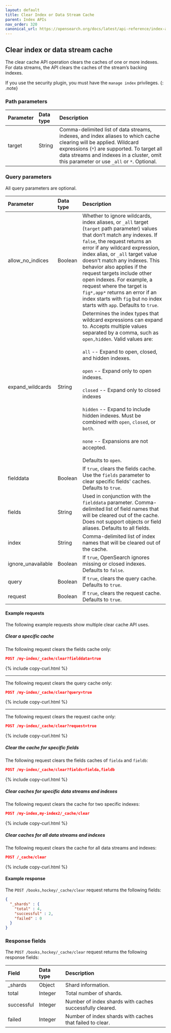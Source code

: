 ```yaml
---
layout: default
title: Clear Index or Data Stream Cache
parent: Index APIs
nav_order: 320
canonical_url: https://opensearch.org/docs/latest/api-reference/index-apis/clear-index-cache/
---
```


## Clear index or data stream cache

The clear cache API operation clears the caches of one or more indexes. For data streams, the API clears the caches of the stream’s backing indexes.


If you use the security plugin, you must have the `manage index` privileges.
{: .note}

### Path parameters

| Parameter | Data type | Description |
:--- | :--- | :---
| target | String | Comma-delimited list of data streams, indexes, and index aliases to which cache clearing will be applied. Wildcard expressions (`*`) are supported. To target all data streams and indexes in a cluster, omit this parameter or use `_all` or `*`. Optional. |


### Query parameters

All query parameters are optional.

| Parameter | Data type | Description |
:--- | :--- | :---
| allow_no_indices | Boolean | Whether to ignore wildcards, index aliases, or `_all` target (`target` path parameter) values that don’t match any indexes. If `false`, the request returns an error if any wildcard expression, index alias, or `_all` target value doesn't match any indexes. This behavior also applies if the request targets include other open indexes. For example, a request where the target is `fig*,app*` returns an error if an index starts with `fig` but no index starts with `app`. Defaults to `true`. |
| expand_wildcards | String | Determines the index types that wildcard expressions can expand to. Accepts multiple values separated by a comma, such as  `open,hidden`. Valid values are: <br /><br /> `all` -- Expand to open, closed, and hidden indexes.<br /><br />`open` -- Expand only to open indexes.<br /><br />`closed` -- Expand only to closed indexes<br /><br />`hidden` -- Expand to include hidden indexes. Must be combined with `open`, `closed`, or `both`.<br /><br />`none` -- Expansions are not accepted.<br /><br /> Defaults to `open`. |
| fielddata | Boolean | If `true`, clears the fields cache. Use the `fields` parameter to clear specific fields' caches.  Defaults to `true`. |
| fields | String | Used in conjunction with the `fielddata` parameter. Comma-delimited list of field names that will be cleared out of the cache. Does not support objects or field aliases. Defaults to all fields. |
| index | String | Comma-delimited list of index names that will be cleared out of the cache. |
| ignore_unavailable | Boolean | If `true`, OpenSearch ignores missing or closed indexes. Defaults to `false`. |
| query | Boolean | If `true`, clears the query cache. Defaults to `true`. |
| request | Boolean | If `true`, clears the request cache. Defaults to `true`. |

#### Example requests

The following example requests show multiple clear cache API uses.

##### Clear a specific cache

The following request clears the fields cache only:

````json
POST /my-index/_cache/clear?fielddata=true
````
{% include copy-curl.html %}

<hr />

The following request clears the query cache only:

````json
POST /my-index/_cache/clear?query=true
````
{% include copy-curl.html %}

<hr />

The following request clears the request cache only:

````json
POST /my-index/_cache/clear?request=true
````
{% include copy-curl.html %}

##### Clear the cache for specific fields

The following request clears the fields caches of `fielda` and `fieldb`:

````json
POST /my-index/_cache/clear?fields=fielda,fieldb
````
{% include copy-curl.html %}

##### Clear caches for specific data streams and indexes

The following request clears the cache for two specific indexes:

````json
POST /my-index,my-index2/_cache/clear
````
{% include copy-curl.html %}

##### Clear caches for all data streams and indexes

The following request clears the cache for all data streams and indexes:

````json
POST /_cache/clear
````
{% include copy-curl.html %}

#### Example response

The `POST /books,hockey/_cache/clear` request returns the following fields:

````json
{
  "_shards" : {
    "total" : 4,
    "successful" : 2,
    "failed" : 0
  }
}
````

### Response fields

The `POST /books,hockey/_cache/clear` request returns the following response fields:

| Field | Data type | Description | 
:--- | :--- | :---
| _shards | Object | Shard information. |
| total | Integer | Total number of shards. |
| successful | Integer | Number of index shards with caches successfully cleared. |
| failed | Integer | Number of index shards with caches that failed to clear. |

